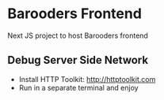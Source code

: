 # Barooders Frontend

Next JS project to host Barooders frontend

## Debug Server Side Network

- Install HTTP Toolkit: http://httptoolkit.com
- Run in a separate terminal and enjoy
